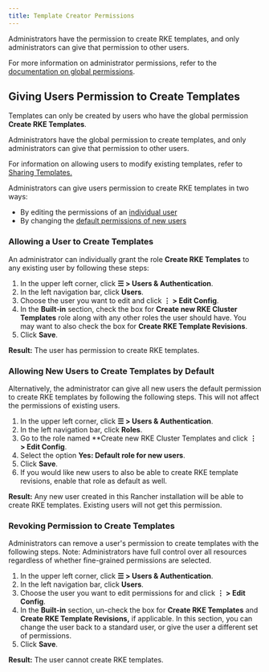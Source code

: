 ```yaml
---
title: Template Creator Permissions
---
```


Administrators have the permission to create RKE templates, and only administrators can give that permission to other users.

For more information on administrator permissions, refer to the [documentation on global permissions](../manage-role-based-access-control-rbac/global-permissions.md).

## Giving Users Permission to Create Templates

Templates can only be created by users who have the global permission **Create RKE Templates**.

Administrators have the global permission to create templates, and only administrators can give that permission to other users.

For information on allowing users to modify existing templates, refer to [Sharing Templates.](access-or-share-templates.md)

Administrators can give users permission to create RKE templates in two ways:

- By editing the permissions of an [individual user](#allowing-a-user-to-create-templates)
- By changing the [default permissions of new users](#allowing-new-users-to-create-templates-by-default)

### Allowing a User to Create Templates

An administrator can individually grant the role **Create RKE Templates** to any existing user by following these steps:

1. In the upper left corner, click **☰ > Users & Authentication**.
1. In the left navigation bar, click **Users**.
1. Choose the user you want to edit and click **⋮ > Edit Config**.
1. In the **Built-in** section, check the box for **Create new RKE Cluster Templates** role along with any other roles the user should have. You may want to also check the box for **Create RKE Template Revisions**.
1. Click **Save**.

**Result:** The user has permission to create RKE templates.

### Allowing New Users to Create Templates by Default

Alternatively, the administrator can give all new users the default permission to create RKE templates by following the following steps. This will not affect the permissions of existing users.

1. In the upper left corner, click **☰ > Users & Authentication**.
1. In the left navigation bar, click **Roles**.
1. Go to the role named **Create new RKE Cluster Templates and click **⋮ > Edit Config**.
1. Select the option **Yes: Default role for new users**.
1. Click **Save**.
1. If you would like new users to also be able to create RKE template revisions, enable that role as default as well.

**Result:** Any new user created in this Rancher installation will be able to create RKE templates. Existing users will not get this permission.

### Revoking Permission to Create Templates

Administrators can remove a user's permission to create templates with the following steps. Note: Administrators have full control over all resources regardless of whether fine-grained permissions are selected.

1. In the upper left corner, click **☰ > Users & Authentication**.
1. In the left navigation bar, click **Users**.
1. Choose the user you want to edit permissions for and click **⋮ > Edit Config**.
1. In the **Built-in** section, un-check the box for **Create RKE Templates** and **Create RKE Template Revisions,** if applicable. In this section, you can change the user back to a standard user, or give the user a different set of permissions.
1. Click **Save**.

**Result:** The user cannot create RKE templates.